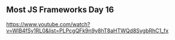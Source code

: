 Most JS Frameworks Day 16
-

https://www.youtube.com/watch?v=WlB4fSy1RL0&list=PLPcgQFk9n9y8hT8aHTWQd8SygbRhC1_fx
